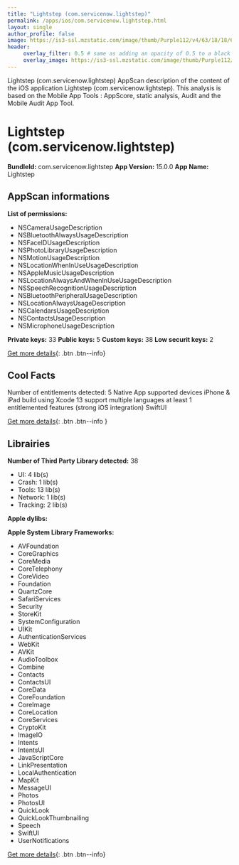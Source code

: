 ```yaml
---
title: "Lightstep (com.servicenow.lightstep)"
permalink: /apps/ios/com.servicenow.lightstep.html
layout: single
author_profile: false
image: https://is3-ssl.mzstatic.com/image/thumb/Purple112/v4/63/18/18/631818be-d37a-1cc3-6571-08cfd6bbb902/LightstepAppIcon-1x_U007emarketing-0-7-0-85-220.jpeg/512x512bb.jpg
header: 
     overlay_filter: 0.5 # same as adding an opacity of 0.5 to a black background
     overlay_image: https://is3-ssl.mzstatic.com/image/thumb/Purple112/v4/63/18/18/631818be-d37a-1cc3-6571-08cfd6bbb902/LightstepAppIcon-1x_U007emarketing-0-7-0-85-220.jpeg/512x512bb.jpg
---
```

Lightstep (com.servicenow.lightstep) AppScan description of the content of the iOS application Lightstep (com.servicenow.lightstep). This analysis is based on the Mobile App Tools : AppScore, static analysis, Audit and the Mobile Audit App Tool.

# Lightstep (com.servicenow.lightstep)

**BundleId:** com.servicenow.lightstep
**App Version:** 15.0.0
**App Name:** Lightstep


## AppScan informations 

**List of permissions:** 
- NSCameraUsageDescription
- NSBluetoothAlwaysUsageDescription
- NSFaceIDUsageDescription
- NSPhotoLibraryUsageDescription
- NSMotionUsageDescription
- NSLocationWhenInUseUsageDescription
- NSAppleMusicUsageDescription
- NSLocationAlwaysAndWhenInUseUsageDescription
- NSSpeechRecognitionUsageDescription
- NSBluetoothPeripheralUsageDescription
- NSLocationAlwaysUsageDescription
- NSCalendarsUsageDescription
- NSContactsUsageDescription
- NSMicrophoneUsageDescription
  
  
**Private keys:** 33
**Public keys:** 5
**Custom keys:** 38
**Low securit keys:** 2
  
[Get more details](/pricing.html){: .btn .btn--info}

## Cool Facts

Number of entitlements detected: 5
Native App
supported devices iPhone & iPad
build using Xcode 13
support multiple languages
at least 1 entitlemented features (strong iOS integration)
SwiftUI
  
[Get more details](/pricing.html){: .btn .btn--info }

## Librairies 
**Number of Third Party Library detected:** 38
- UI: 4 lib(s)
- Crash: 1 lib(s)
- Tools: 13 lib(s)
- Network: 1 lib(s)
- Tracking: 2 lib(s)


**Apple dylibs:**


**Apple System Library Frameworks:**
- AVFoundation
- CoreGraphics
- CoreMedia
- CoreTelephony
- CoreVideo
- Foundation
- QuartzCore
- SafariServices
- Security
- StoreKit
- SystemConfiguration
- UIKit
- AuthenticationServices
- WebKit
- AVKit
- AudioToolbox
- Combine
- Contacts
- ContactsUI
- CoreData
- CoreFoundation
- CoreImage
- CoreLocation
- CoreServices
- CryptoKit
- ImageIO
- Intents
- IntentsUI
- JavaScriptCore
- LinkPresentation
- LocalAuthentication
- MapKit
- MessageUI
- Photos
- PhotosUI
- QuickLook
- QuickLookThumbnailing
- Speech
- SwiftUI
- UserNotifications


  
[Get more details](/pricing.html){: .btn .btn--info}

